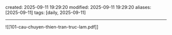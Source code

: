 created: 2025-09-11 19:29:20
modified: 2025-09-11 19:29:20
aliases: [2025-09-11]
tags: [daily, 2025-09-11]

---
![[101-cau-chuyen-thien-tran-truc-lam.pdf]]

















